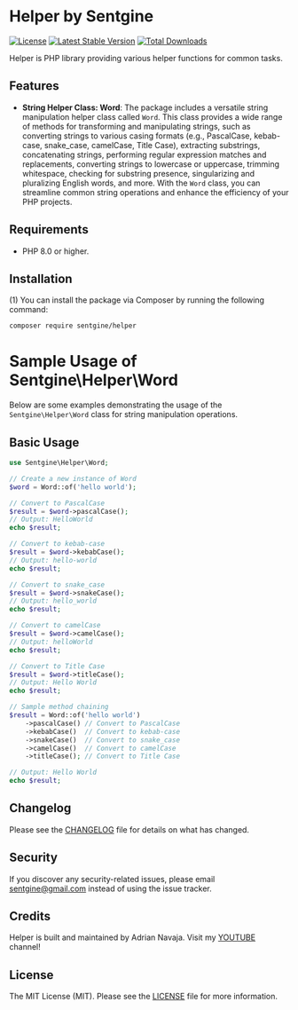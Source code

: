 # Helper by Sentgine

[![License](https://img.shields.io/badge/license-MIT-blue.svg)](LICENSE.md)
[![Latest Stable Version](https://img.shields.io/packagist/v/sentgine/helper.svg)](https://packagist.org/sentgine/helper)
[![Total Downloads](https://img.shields.io/packagist/dt/sentgine/helper.svg)](https://packagist.org/packages/sentgine/helper)

Helper is PHP library providing various helper functions for common tasks.

## Features

- **String Helper Class: Word**: The package includes a versatile string manipulation helper class called `Word`. This class provides a wide range of methods for transforming and manipulating strings, such as converting strings to various casing formats (e.g., PascalCase, kebab-case, snake_case, camelCase, Title Case), extracting substrings, concatenating strings, performing regular expression matches and replacements, converting strings to lowercase or uppercase, trimming whitespace, checking for substring presence, singularizing and pluralizing English words, and more. With the `Word` class, you can streamline common string operations and enhance the efficiency of your PHP projects.

## Requirements
- PHP 8.0 or higher.

## Installation

(1) You can install the package via Composer by running the following command:

```bash
composer require sentgine/helper
```

# Sample Usage of Sentgine\Helper\Word

Below are some examples demonstrating the usage of the `Sentgine\Helper\Word` class for string manipulation operations.

## Basic Usage

```php
use Sentgine\Helper\Word;

// Create a new instance of Word
$word = Word::of('hello world');

// Convert to PascalCase
$result = $word->pascalCase();
// Output: HelloWorld
echo $result;

// Convert to kebab-case
$result = $word->kebabCase();
// Output: hello-world
echo $result;

// Convert to snake_case
$result = $word->snakeCase();
// Output: hello_world
echo $result;

// Convert to camelCase
$result = $word->camelCase();
// Output: helloWorld
echo $result;

// Convert to Title Case
$result = $word->titleCase();
// Output: Hello World
echo $result;

// Sample method chaining
$result = Word::of('hello world')
    ->pascalCase() // Convert to PascalCase
    ->kebabCase()  // Convert to kebab-case
    ->snakeCase()  // Convert to snake_case
    ->camelCase()  // Convert to camelCase
    ->titleCase(); // Convert to Title Case

// Output: Hello World
echo $result;
```

## Changelog
Please see the [CHANGELOG](https://github.com/sentgine/helper/blob/main/CHANGELOG.md) file for details on what has changed.

## Security
If you discover any security-related issues, please email sentgine@gmail.com instead of using the issue tracker.

## Credits
Helper is built and maintained by Adrian Navaja. Visit my [YOUTUBE](https://www.youtube.com/@sentgine) channel!

## License
The MIT License (MIT). Please see the [LICENSE](https://github.com/sentgine/helper/blob/main/LICENSE) file for more information.